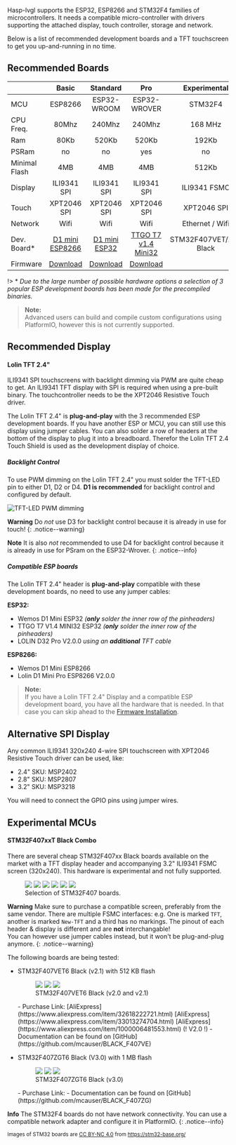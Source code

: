 Hasp-lvgl supports the ESP32, ESP8266 and STM32F4 families of microcontrollers.
It needs a compatible micro-controller with drivers supporting the attached display, touch controller, storage and network.

Below is a list of recommended development boards and a TFT touchscreen to get you up-and-running in no time.

## Recommended Boards

<style>
table th:first-of-type {
    width: 12%;
}
table th:nth-of-type(2) {
    width: 22%;
}
table th:nth-of-type(3) {
    width: 22%;
}
table th:nth-of-type(4) {
    width: 22%;
}
table th:last-of-type {
    width: 22%;
}
</style>
|            | Basic       | Standard     | Pro          | Experimental |
|:-----------|:-----------:|:------------:|:------------:|:------------:|
| MCU        | ESP8266     | ESP32-WROOM  | ESP32-WROVER | STM32F4      |
| CPU Freq.  | 80Mhz       | 240Mhz       | 240Mhz       | 168 MHz      |
| Ram        | 80Kb        | 520Kb        | 520Kb        | 192Kb        |
| PSRam      | no          | no           | yes          | no           |
| Minimal Flash | 4MB         | 4MB          | 4MB          | 512Kb        |
| Display    | ILI9341 SPI | ILI9341 SPI  | ILI9341 SPI  | ILI9341 FSMC |
| Touch      | XPT2046 SPI | XPT2046 SPI  | XPT2046 SPI  | XPT2046 SPI  |
| Network    | Wifi        | Wifi         | Wifi         | Ethernet / Wifi |
| Dev. Board*|[D1 mini ESP8266][3]|[D1 mini ESP32][4]|[TTGO T7 v1.4 Mini32][5]| STM32F407VET/ZGT Black |
| Firmware   | [Download][1] | [Download][1]  | [Download][1]  |        |

[1]: ./installation.md
[3]: https://www.aliexpress.com/item/32643142716.html
[4]: https://www.aliexpress.com/item/32815530502.html
[5]: https://www.aliexpress.com/item/32977375539.html

!> \* *Due to the large number of possible hardware options a selection of 3 popular ESP development boards has been made for the precompiled binaries.*

> **Note:**</br>Advanced users can build and compile custom configurations using PlatformIO, however this is not currently supported.


## Recommended Display
#### Lolin TFT 2.4"

ILI9341 SPI touchscreens with backlight dimming via PWM are quite cheap to get.
An ILI9341 TFT display with SPI is required when using a pre-built binary.
The touchcontroller needs to be the XPT2046 Resistive Touch driver.

The Lolin TFT 2.4" is **plug-and-play** with the 3 recommended ESP development boards.
If you have another ESP or MCU, you can still use this display using jumper cables.
You can also solder a row of headers at the bottom of the display to plug it into a breadboard.
Therefor the Lolin TFT 2.4 Touch Shield is used as the development display of choice.

##### Backlight Control

To use PWM dimming on the Lolin TFT 2.4" you must solder the TFT-LED pin to either D1, D2 or D4.
**D1 is recommended** for backlight control and configured by default.

![TFT-LED PWM dimming](https://github.com/fvanroie/hasp-lvgl/blob/master/docs/img/tft-led-pwm.png)

**Warning** Do *not* use D3 for backlight control because it is already in use for touch!
{: .notice--warning}

**Note** It is also *not* recommended to use D4 for backlight control because it is already in use for PSram on the ESP32-Wrover.
{: .notice--info}

##### Compatible ESP boards

The Lolin TFT 2.4" header is **plug-and-play** compatible with these development boards,
no need to use any jumper cables:

**ESP32:**
- Wemos D1 Mini ESP32 *(**only** solder the inner row of the pinheaders)*
- TTGO T7 V1.4 MINI32 ESP32 *(**only** solder the inner row of the pinheaders)*
- LOLIN D32 Pro V2.0.0 *using an **additional** TFT cable*

**ESP8266:**
- Wemos D1 Mini ESP8266
- Lolin D1 Mini Pro ESP8266 V2.0.0

> **Note:**</br>If you have a Lolin TFT 2.4" Display and a compatible ESP development board, you have all the hardware that is needed.
> In that case you can skip ahead to the [Firmware Installation](./installation.md).

## Alternative SPI Display

Any common ILI9341 320x240 4-wire SPI touchscreen with XPT2046 Resistive Touch driver can be used, like:
- 2.4" SKU: MSP2402
- 2.8" SKU: MSP2807
- 3.2" SKU: MSP3218

You will need to connect the GPIO pins using jumper wires.

## Experimental MCUs

#### STM32F407xxT Black Combo

There are several cheap STM32F407xx Black boards available on the market with a TFT display header
and accompanying 3.2" ILI9341 FSMC screen (320x240). This hardware is experimental and not fully supported.

<figure class="third">
    <a href="assets//images/boards/STM32F407VGT6_diymore-1.jpg"><img src="assets//images/boards/STM32F407VGT6_diymore-1.jpg"></a>
    <a href="assets//images/boards/STM32F407VGT6_STM32F4XX_M-1.jpg"><img src="assets//images/boards/STM32F407VGT6_STM32F4XX_M-1.jpg"></a>
    <a href="assets//images/boards/STM32F407VET6_STM32_F4VE_V2.0-1.jpg"><img src="assets//images/boards/STM32F407VET6_STM32_F4VE_V2.0-1.jpg"></a>
    <a href="assets//images/boards/STM32F407ZET6-STM32F4XX-1.jpg"><img src="assets//images/boards/STM32F407ZET6-STM32F4XX-1.jpg"></a>
    <a href="assets//images/boards/STM32F407ZGT6_Euse_M4_DEMO_Large-1.jpg"><img src="assets//images/boards/STM32F407ZGT6_Euse_M4_DEMO_Large-1.jpg"></a>
    <a href="assets//images/boards/STM32F407VET6_Euse_M4_DEMO_Medium-1.jpg"><img src="assets//images/boards/STM32F407VET6_Euse_M4_DEMO_Medium-1.jpg"></a>
	<figcaption>Selection of STM32F407 boards.</figcaption>
</figure>

**Warning** Make sure to purchase a compatible screen, preferably from the same vendor.
There are multiple FSMC interfaces: e.g. One is marked `TFT`, another is marked `New-TFT` and
a third has no markings.
The pinout of each header & display is different and are **not** interchangable!
<br>You can however use jumper cables instead, but it won't be plug-and-plug anymore.
{: .notice--warning}

The following boards are being tested:

- STM32F407VET6 Black (v2.1) with 512 KB flash
    <figure class="third">
        <a href="assets//images/boards/STM32F407VET6_STM32_F4VE_V2.0-1.jpg"><img src="assets//images/boards/STM32F407VET6_STM32_F4VE_V2.0-1.jpg"></a>
        <a href="assets//images/boards/STM32F407VET6_STM32_F4VE_V2.0-2.jpg"><img src="assets//images/boards/STM32F407VET6_STM32_F4VE_V2.0-2.jpg"></a>
        <a href="assets//images/boards/STM32F407VET6_STM32_F4VE_V2.0-3.jpg"><img src="assets//images/boards/STM32F407VET6_STM32_F4VE_V2.0-3.jpg"></a>
        <figcaption>STM32F407VET6 Black (v2.0 and v2.1)</figcaption>
    </figure>
    - Purchase Link:
            [AliExpress](https://www.aliexpress.com/item/32618222721.html)
            [AliExpress](https://www.aliexpress.com/item/33013274704.html)
            [AliExpress](https://www.aliexpress.com/item/1000006481553.html) (! V2.0 !)
    - Documentation can be found on [GitHub](https://github.com/mcauser/BLACK_F407VE) 

- STM32F407ZGT6 Black (V3.0) with 1 MB flash
    <figure class="third">
        <a href="assets//images/boards/STM32F407ZET6-STM32F4XX-1.jpg"><img src="assets//images/boards/STM32F407ZET6-STM32F4XX-1.jpg"></a>
        <a href="assets//images/boards/STM32F407ZET6-STM32F4XX-2.jpg"><img src="assets//images/boards/STM32F407ZET6-STM32F4XX-2.jpg"></a>
        <a href="assets//images/boards/STM32F407ZET6-STM32F4XX-3.jpg"><img src="assets//images/boards/STM32F407ZET6-STM32F4XX-3.jpg"></a>
        <figcaption>STM32F407ZGT6 Black (v3.0)</figcaption>
    </figure>
    - Purchase Link: 
    - Documentation can be found on [GitHub](https://github.com/mcauser/BLACK_F407ZG) 


**Info** The STM32F4 boards do not have network connectivity. You can use a compatible network adapter and configure it in PlatformIO.
{: .notice--info}

<sub>Images of STM32 boards are [CC BY-NC 4.0](https://creativecommons.org/licenses/by-nc/4.0/) from https://stm32-base.org/</sub>
